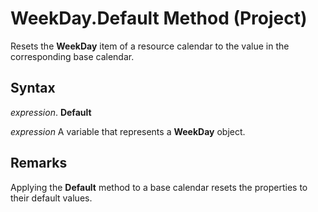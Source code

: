 
# WeekDay.Default Method (Project)

Resets the  **WeekDay** item of a resource calendar to the value in the corresponding base calendar.


## Syntax

 _expression_. **Default**

 _expression_ A variable that represents a **WeekDay** object.


## Remarks

Applying the  **Default** method to a base calendar resets the properties to their default values.

